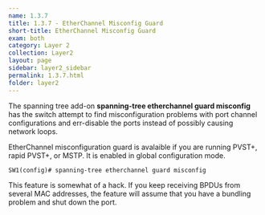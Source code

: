 ```yaml
---
name: 1.3.7
title: 1.3.7 - EtherChannel Misconfig Guard
short-title: EtherChannel Misconfig Guard
exam: both
category: Layer 2
collection: Layer2
layout: page
sidebar: layer2_sidebar
permalink: 1.3.7.html
folder: layer2
---
```

The spanning tree add-on **spanning-tree etherchannel guard misconfig** has the switch attempt to find misconfiguration problems with port channel configurations and err-disable the ports instead of possibly causing network loops.

EtherChannel misconfiguration guard is avalaible if you are running PVST+, rapid PVST+, or MSTP. It is enabled in global configuration mode.
```
SW1(config)# spanning-tree etherchannel guard misconfig
```
This feature is somewhat of a hack. If you keep receiving BPDUs from several MAC addresses, the feature will assume that you have a bundling problem and shut down the port.

